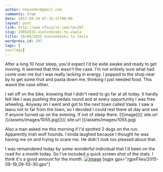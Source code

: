 ```yaml
---
author: ntwinder@gmail.com
comments: true
date: 2015-09-20 07:35:27+00:00
layout: post
link: http://www.nfxcycle.com/?p=207
slug: 19092015-vuolenkoski-to-vaala
title: 19/09/2015 Vuolenkoski to Jaala
wordpress_id: 207
tags: [
tourlogs]
---
```


After a long 10 hour sleep, you'd expect I'd be wide awake and ready to get moving. It seemed that this wasn't the case. I'm not entirely sure what had come over me but I was really lacking in energy. I popped to the shop near by to get some fruit and pasta down me, thinking I just needed food. This wasnt the case either. 

I set off on the bike, knowing that I didn't need to go far at all today. It hardly felt like I was pushing the pedals round and at every opportunity I was free wheeling. Anyway on I went and got to the next town called Vaala. I saw a laavu not to far from the town, so I decided I could rest there all day and see if anyone turned up on the evening. If not of sleep there. 
[![image]({{ site.url }}/assets/images/1055.jpg)]({{ site.url }}/assets/images/1055.jpg) 

Also a man asked me this morning if I'd spotted 2 dogs on the run. Apparently Irish wolf hounds. I kinda laughed because I thought he was having me on and trying to scare me. He didn't look too pleased about that. 

I was remaindered today by some wonderful individual that I'd been on the road for a month today. So I've included a quick screen shot of the stats. I think it's a good amount for the month.
[![image](http://www.nfxcycle.com/wp-content/uploads/2015/09/wpid-wp-1442744367776.png)](http://www.nfxcycle.com/wp-content/uploads/2015/09/wpid-wp-1442744367776.png)
[sgpx gpx="/gpxFiles/2015-09-19_09-55-30.gpx"]
